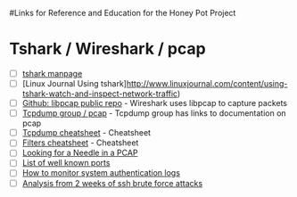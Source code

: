 #Links for Reference and Education for the Honey Pot Project

# Tshark / Wireshark / pcap
- [ ] [tshark manpage](https://www.wireshark.org/docs/man-pages/tshark.html)
- [ ] [Linux Journal Using tshark]http://www.linuxjournal.com/content/using-tshark-watch-and-inspect-network-traffic)
- [ ] [Github: libpcap public repo](https://github.com/the-tcpdump-group/libpcap) - Wireshark uses libpcap to capture packets
- [ ] [Tcpdump group / pcap](http://www.tcpdump.org/) - Tcpdump group has links to documentation on pcap
- [ ] [Tcpdump cheatsheet](http://packetlife.net/media/library/12/tcpdump.pdf) - Cheatsheet
- [ ] [Filters cheatsheet](http://packetlife.net/media/library/13/Wireshark_Display_Filters.pdf) - Cheatsheet
- [ ] [Looking for a Needle in a PCAP](http://blogs.cisco.com/security/finding-a-needle-in-a-pcap)
- [ ] [List of well known ports](https://en.wikipedia.org/wiki/List_of_TCP_and_UDP_port_numbers)
- [ ] [How to monitor system authentication logs](https://www.digitalocean.com/community/tutorials/how-to-monitor-system-authentication-logs-on-ubuntu)
- [ ] [Analysis from 2 weeks of ssh brute force attacks](https://www.lightbluetouchpaper.org/2012/01/25/observations-from-two-weeks-of-ssh-brute-force-attacks/)
